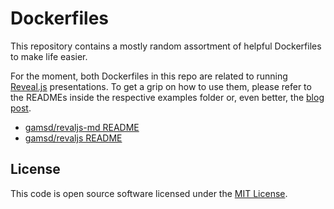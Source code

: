 # Dockerfiles

This repository contains a mostly random assortment of helpful Dockerfiles to make life easier.

For the moment, both Dockerfiles in this repo are related to running [Reveal.js](http://lab.hakim.se/reveal-js/#/) presentations. To get a grip on how to use them, please refer to the READMEs inside the respective examples folder or, even better, the [blog post](blog.gamsd.com/revealjs-docker-presentations/).

- [gamsd/revaljs-md README](https://github.com/gamsd/dockerfiles/blob/master/revealjs-md/example/README.md)
- [gamsd/revaljs README](https://github.com/gamsd/dockerfiles/blob/master/revealjs/examples/README.md)

License
-------
This code is open source software licensed under the [MIT License](http://opensource.org/licenses/MIT).
